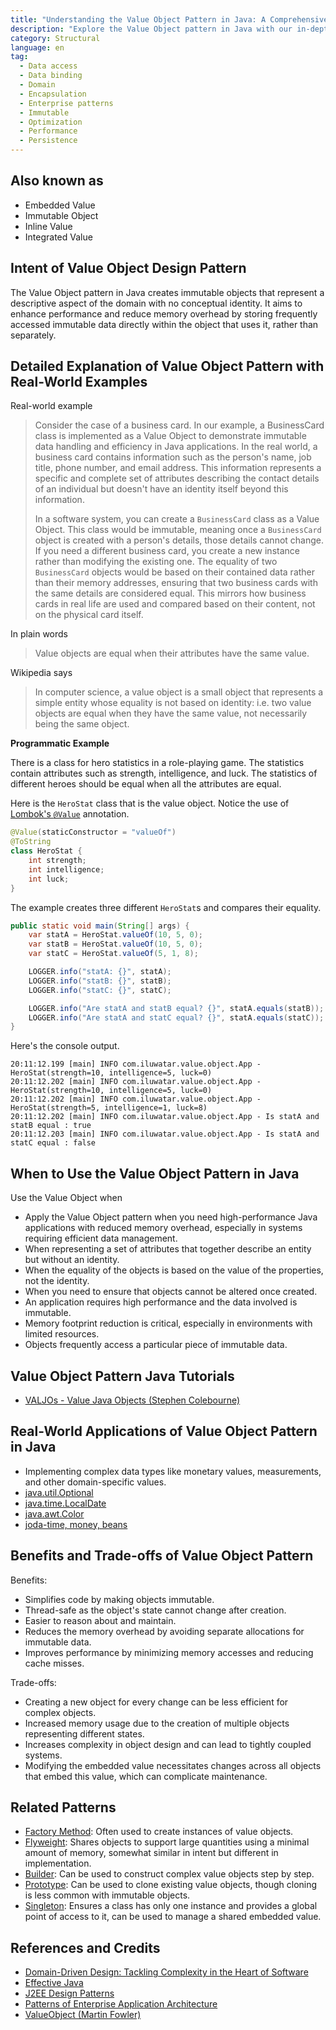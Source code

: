 ```yaml
---
title: "Understanding the Value Object Pattern in Java: A Comprehensive Guide"
description: "Explore the Value Object pattern in Java with our in-depth guide. Learn how immutable objects enhance performance and memory efficiency in software design. Ideal for developers looking to optimize Java applications."
category: Structural
language: en
tag:
  - Data access
  - Data binding
  - Domain
  - Encapsulation
  - Enterprise patterns
  - Immutable
  - Optimization
  - Performance
  - Persistence
---
```


## Also known as

* Embedded Value
* Immutable Object
* Inline Value
* Integrated Value

## Intent of Value Object Design Pattern

The Value Object pattern in Java creates immutable objects that represent a descriptive aspect of the domain with no conceptual identity. It aims to enhance performance and reduce memory overhead by storing frequently accessed immutable data directly within the object that uses it, rather than separately.

## Detailed Explanation of Value Object Pattern with Real-World Examples

Real-world example

> Consider the case of a business card. In our example, a BusinessCard class is implemented as a Value Object to demonstrate immutable data handling and efficiency in Java applications. In the real world, a business card contains information such as the person's name, job title, phone number, and email address. This information represents a specific and complete set of attributes describing the contact details of an individual but doesn't have an identity itself beyond this information.
>
> In a software system, you can create a `BusinessCard` class as a Value Object. This class would be immutable, meaning once a `BusinessCard` object is created with a person's details, those details cannot change. If you need a different business card, you create a new instance rather than modifying the existing one. The equality of two `BusinessCard` objects would be based on their contained data rather than their memory addresses, ensuring that two business cards with the same details are considered equal. This mirrors how business cards in real life are used and compared based on their content, not on the physical card itself.

In plain words

> Value objects are equal when their attributes have the same value.

Wikipedia says

> In computer science, a value object is a small object that represents a simple entity whose equality is not based on identity: i.e. two value objects are equal when they have the same value, not necessarily being the same object.

**Programmatic Example**

There is a class for hero statistics in a role-playing game. The statistics contain attributes such as strength, intelligence, and luck. The statistics of different heroes should be equal when all the attributes are equal.

Here is the `HeroStat` class that is the value object. Notice the use of [Lombok's `@Value`](https://projectlombok.org/features/Value) annotation.

```java
@Value(staticConstructor = "valueOf")
@ToString
class HeroStat {
    int strength;
    int intelligence;
    int luck;
}
```

The example creates three different `HeroStat`s and compares their equality.

```java
public static void main(String[] args) {
    var statA = HeroStat.valueOf(10, 5, 0);
    var statB = HeroStat.valueOf(10, 5, 0);
    var statC = HeroStat.valueOf(5, 1, 8);

    LOGGER.info("statA: {}", statA);
    LOGGER.info("statB: {}", statB);
    LOGGER.info("statC: {}", statC);

    LOGGER.info("Are statA and statB equal? {}", statA.equals(statB));
    LOGGER.info("Are statA and statC equal? {}", statA.equals(statC));
}
```

Here's the console output.

```
20:11:12.199 [main] INFO com.iluwatar.value.object.App - HeroStat(strength=10, intelligence=5, luck=0)
20:11:12.202 [main] INFO com.iluwatar.value.object.App - HeroStat(strength=10, intelligence=5, luck=0)
20:11:12.202 [main] INFO com.iluwatar.value.object.App - HeroStat(strength=5, intelligence=1, luck=8)
20:11:12.202 [main] INFO com.iluwatar.value.object.App - Is statA and statB equal : true
20:11:12.203 [main] INFO com.iluwatar.value.object.App - Is statA and statC equal : false
```

## When to Use the Value Object Pattern in Java

Use the Value Object when

* Apply the Value Object pattern when you need high-performance Java applications with reduced memory overhead, especially in systems requiring efficient data management.
* When representing a set of attributes that together describe an entity but without an identity.
* When the equality of the objects is based on the value of the properties, not the identity.
* When you need to ensure that objects cannot be altered once created.
* An application requires high performance and the data involved is immutable.
* Memory footprint reduction is critical, especially in environments with limited resources.
* Objects frequently access a particular piece of immutable data.

## Value Object Pattern Java Tutorials

* [VALJOs - Value Java Objects (Stephen Colebourne)](http://blog.joda.org/2014/03/valjos-value-java-objects.html)

## Real-World Applications of Value Object Pattern in Java

* Implementing complex data types like monetary values, measurements, and other domain-specific values.
* [java.util.Optional](https://docs.oracle.com/javase/8/docs/api/java/util/Optional.html)
* [java.time.LocalDate](https://docs.oracle.com/javase/8/docs/api/java/time/LocalDate.html)
* [java.awt.Color](https://docs.oracle.com/javase/8/docs/api/java/awt/Color.html)
* [joda-time, money, beans](http://www.joda.org/)

## Benefits and Trade-offs of Value Object Pattern

Benefits:

* Simplifies code by making objects immutable.
* Thread-safe as the object's state cannot change after creation.
* Easier to reason about and maintain.
* Reduces the memory overhead by avoiding separate allocations for immutable data.
* Improves performance by minimizing memory accesses and reducing cache misses.

Trade-offs:

* Creating a new object for every change can be less efficient for complex objects.
* Increased memory usage due to the creation of multiple objects representing different states.
* Increases complexity in object design and can lead to tightly coupled systems.
* Modifying the embedded value necessitates changes across all objects that embed this value, which can complicate maintenance.

## Related Patterns

* [Factory Method](https://java-design-patterns.com/patterns/factory-method/): Often used to create instances of value objects.
* [Flyweight](https://java-design-patterns.com/patterns/flyweight/): Shares objects to support large quantities using a minimal amount of memory, somewhat similar in intent but different in implementation.
* [Builder](https://java-design-patterns.com/patterns/builder/): Can be used to construct complex value objects step by step.
* [Prototype](https://java-design-patterns.com/patterns/prototype/): Can be used to clone existing value objects, though cloning is less common with immutable objects.
* [Singleton](https://java-design-patterns.com/patterns/singleton/): Ensures a class has only one instance and provides a global point of access to it, can be used to manage a shared embedded value.

## References and Credits

* [Domain-Driven Design: Tackling Complexity in the Heart of Software](https://amzn.to/3wlDrze)
* [Effective Java](https://amzn.to/4cGk2Jz)
* [J2EE Design Patterns](https://amzn.to/4dpzgmx)
* [Patterns of Enterprise Application Architecture](https://amzn.to/3WfKBPR)
* [ValueObject (Martin Fowler)](https://martinfowler.com/bliki/ValueObject.html)
